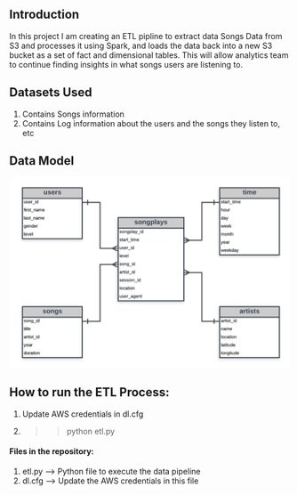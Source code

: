 ## Introduction 

In this project I am creating an ETL pipline to extract data Songs Data from S3 and processes it using Spark, and loads the data back into a new S3 bucket as a set of fact and dimensional tables. This will allow analytics team to continue finding insights in what songs users are listening to.

## Datasets Used
1) Contains Songs information
2) Contains Log information about the users and the songs they listen to, etc

## Data Model

![alt text](https://github.com/surbhithole/spark_data_lake/blob/main/sparkify_erd.png)

## How to run the ETL Process:

1) Update AWS credentials in dl.cfg
2) >> python etl.py

#### Files in the repository:
1) etl.py --> Python file to execute the data pipeline
2) dl.cfg --> Update the AWS credentials in this file
